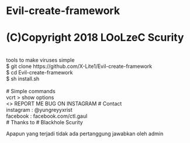 # Evil-create-framework
# (C)Copyright 2018 LOoLzeC Scurity
<br>
tools to make viruses simple
<br>
$ git clone https://github.com/X-Lite1/Evil-create-framework
<br>
$ cd Evil-create-framework
<br>
$ sh install.sh
<br>
<br>
# Simple commands
<br>
vcrt > show options
<br>
<>
REPORT ME BUG ON INSTAGRAM
# Contact
<br>
instagram : @yungreyyxrist
<br>
facebook : facebook.com/ctl.gaul
<br>
# Thanks to
# Blackhole Scurity

Apapun yang terjadi tidak ada pertanggung 
jawabkan oleh admin
